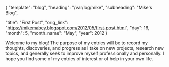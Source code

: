 {
  "template": "blog",
  "heading": "/var/log/mike",
  "subheading": "Mike's Blog",

  "title": "First Post",
  "orig_link": "https://mikemabey.blogspot.com/2012/05/first-post.html",
  "day": 16,
  "month": 5,
  "month_name": "May",
  "year": 2012
}

Welcome to my blog! The purpose of my entries will be to record my thoughts, discoveries, and progress as I take on
new projects, research new topics, and generally seek to improve myself professionally and personally. I hope you find
some of my entries of interest or of help in your own life.
